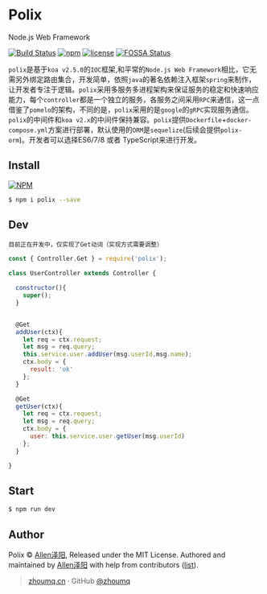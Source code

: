 # Polix

Node.js Web Framework

[![Build Status](https://travis-ci.org/zhoumingque/polix.svg?branch=master)](https://travis-ci.org/zhoumingque/polix)
[![npm](https://img.shields.io/npm/v/npm.svg)](https://www.npmjs.com/package/polix)
[![license](https://img.shields.io/github/license/mashape/apistatus.svg)](https://www.npmjs.com/package/polix)
[![FOSSA Status](https://app.fossa.io/api/projects/git%2Bgithub.com%2Fzhoumingque%2Fpolix.svg?type=shield)](https://app.fossa.io/projects/git%2Bgithub.com%2Fzhoumingque%2Fpolix?ref=badge_shield)

`polix`是基于`koa v2.5.0`的`IOC`框架,和平常的`Node.js Web Framework`相比，它无需另外绑定路由集合，开发简单，依照`java`的著名依赖注入框架`spring`来制作，让开发者专注于逻辑。`polix`采用多服务多进程架构来保证服务的稳定和快速响应能力，每个`controller`都是一个独立的服务，各服务之间采用`RPC`来通信，这一点借鉴了`pomelo`的架构，不同的是，`polix`采用的是`google`的`gRPC`实现服务通信。`polix`的中间件和`koa v2.x`的中间件保持兼容。`polix`提供`Dockerfile`+`docker-compose.yml`方案进行部署，默认使用的`ORM`是`sequelize`(后续会提供`polix-orm`)。开发者可以选择ES6/7/8 或者 TypeScript来进行开发。

## Install

[![NPM](https://nodei.co/npm/polix.png?compact=true)](https://nodei.co/npm/polix/)

```bash
$ npm i polix --save
```

## Dev
`目前正在开发中，仅实现了Get动词（实现方式需要调整）`
```javascript
const { Controller,Get } = require('polix');

class UserController extends Controller {

  constructor(){
    super();
  }


  @Get
  addUser(ctx){
    let req = ctx.request;
    let msg = req.query;
    this.service.user.addUser(msg.userId,msg.name);
    ctx.body = {
      result: 'ok'
    };
  }

  @Get
  getUser(ctx){
    let req = ctx.request;
    let msg = req.query;
    ctx.body = {
      user: this.service.user.getUser(msg.userId)
    };
  }

}
```

## Start

```bash
$ npm run dev
```

## Author
Polix © [Allen泽阳](https://github.com/zhoumingque), Released under the MIT License.
Authored and maintained by [Allen泽阳](https://github.com/zhoumingque) with help from contributors ([list](https://github.com/zhoumingque/polix/graphs/contributors)).
> [zhoumq.cn](http://git.zhoumq.cn) · GitHub [@zhoumq](https://github.com/zhoumingque)
